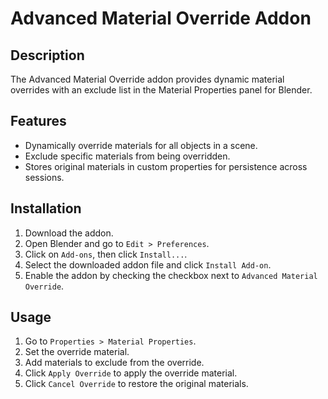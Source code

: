 # Advanced Material Override Addon

## Description

The Advanced Material Override addon provides dynamic material overrides with an exclude list in the Material Properties panel for Blender.

## Features
- Dynamically override materials for all objects in a scene.
- Exclude specific materials from being overridden.
- Stores original materials in custom properties for persistence across sessions.

## Installation
1. Download the addon.
2. Open Blender and go to `Edit > Preferences`.
3. Click on `Add-ons`, then click `Install...`.
4. Select the downloaded addon file and click `Install Add-on`.
5. Enable the addon by checking the checkbox next to `Advanced Material Override`.

## Usage
1. Go to `Properties > Material Properties`.
2. Set the override material.
3. Add materials to exclude from the override.
4. Click `Apply Override` to apply the override material.
5. Click `Cancel Override` to restore the original materials.
